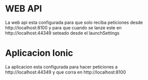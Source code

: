 # WEB API

La web api esta configurada para que solo reciba peticiones desde http://localhost:8100 y para que cuando se lanze este en http://localhost:44349 seteado desde el launchSettings

# Aplicacion Ionic

La aplicacion esta configurada para hacer peticiones a http://localhost:44349 y que corra en http://localhost:8100
